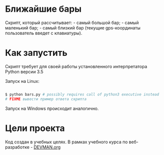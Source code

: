 # Ближайшие бары

Скрипт, который рассчитывает:
    - самый большой бар;
    - самый маленький бар;
    - самый близкий бар (текущие gps-координаты пользователь введет с клавиатуры).

# Как запустить

Скрипт требует для своей работы установленного интерпретатора Python версии 3.5

Запуск на Linux:

```bash

$ python bars.py # possibly requires call of python3 executive instead of just python
# FIXME вывести пример ответа скрипта

```

Запуск на Windows происходит аналогично.

# Цели проекта

Код создан в учебных целях. В рамках учебного курса по веб-разработке - [DEVMAN.org](https://devman.org)

